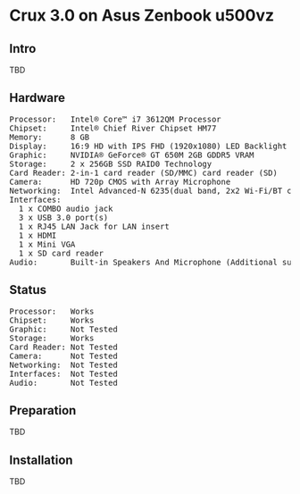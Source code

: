 Crux 3.0 on Asus Zenbook u500vz
===============================

Intro
-----

TBD

Hardware
--------

<pre>
Processor:   Intel® Core™ i7 3612QM Processor
Chipset:     Intel® Chief River Chipset HM77
Memory:      8 GB
Display:     16:9 HD with IPS FHD (1920x1080) LED Backlight anti-glare
Graphic:     NVIDIA® GeForce® GT 650M 2GB GDDR5 VRAM
Storage:     2 x 256GB SSD RAID0 Technology
Card Reader: 2-in-1 card reader (SD/MMC) card reader (SD)
Camera:	     HD 720p CMOS with Array Microphone
Networking:  Intel Advanced-N 6235(dual band, 2x2 Wi-Fi/BT combo HMC module)
Interfaces:
  1 x COMBO audio jack 
  3 x USB 3.0 port(s) 
  1 x RJ45 LAN Jack for LAN insert 
  1 x HDMI
  1 x Mini VGA
  1 x SD card reader
Audio:       Built-in Speakers And Microphone (Additional subwoofer)
</pre>

Status
------
<pre>
Processor:   Works
Chipset:     Works
Graphic:     Not Tested
Storage:     Works
Card Reader: Not Tested
Camera:      Not Tested
Networking:  Not Tested
Interfaces:  Not Tested
Audio:       Not Tested
</pre>

Preparation
-----------

TBD

Installation
------------

TBD
